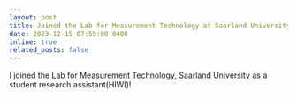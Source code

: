 ```yaml
---
layout: post
title: Joined the Lab for Measurement Technology at Saarland University
date: 2023-12-15 07:59:00-0400
inline: true
related_posts: false
---
```


I joined the [Lab for Measurement Technology, Saarland University](https://www.lmt.uni-saarland.de/index.php/en/) as a student research assistant(HIWI)! 
